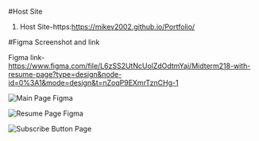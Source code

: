 
#Host Site
1. Host Site-https:https://mikev2002.github.io/Portfolio/ 

#Figma Screenshot and link

Figma link- https://www.figma.com/file/L6zSS2UtNcUolZdOdtmYaj/Midterm218-with-resume-page?type=design&node-id=0%3A1&mode=design&t=nZoqP9EXmrTznCHg-1

![Main Page Figma](docs/images/Mainpage.png)

![Resume Page Figma](docs/images/resumepage.png)

![Subscribe Button Page](docs/images/SubscribeButtonPage.png)
